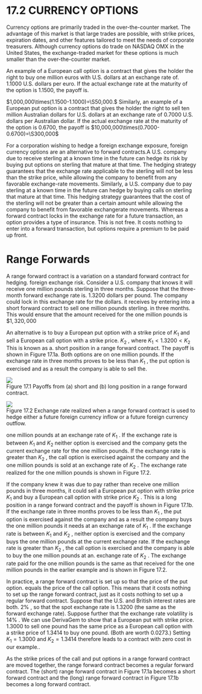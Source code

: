 # 17.2 CURRENCY OPTIONS  

Currency options are primarily traded in the over-the-counter market. The advantage of this market is that large trades are possible, with strike prices, expiration dates, and other features tailored to meet the needs of corporate treasurers. Although currency options do trade on NASDAQ OMX in the United States, the exchange-traded market for these options is much smaller than the over-the-counter market.  

An example of a European call option is a contract that gives the holder the right to buy one million euros with U.S. dollars at an exchange rate of. $1.1000~{\mathrm{U}}.{\mathrm{S}}.$ dollars per euro. If the actual exchange rate at the maturity of the option is 1.1500, the payoff is.  

$1,000,000\times(1.1500-1.1000)=\S50,000.$ Similarly, an example of a European put option is a contract that gives the holder the right to sell ten million Australian dollars for U.S. dollars at an exchange rate of $0.7000~\mathrm{U}.\mathrm{S}.$ dollars per Australian dollar. If the actual exchange rate at the maturity of the option is 0.6700, the payoff is $10,000,000\times(0.7000-0.6700)=\S300,000$  

For a corporation wishing to hedge a foreign exchange exposure, foreign currency options are an alternative to forward contracts.A U.S. company due to receive sterling at a known time in the future can hedge its risk by buying put options on sterling that mature at that time. The hedging strategy guarantees that the exchange rate applicable to the sterling will not be less than the strike price, while allowing the company to benefit from any favorable exchange-rate movements. Similarly, a U.S. company due to pay sterling at a known time in the future can hedge by buying calls on sterling that mature at that time. This hedging strategy guarantees that the cost of the sterling will not be greater than a certain amount while allowing the company to benefit from favorable exchangerate movements. Whereas a forward contract locks in the exchange rate for a future transaction, an option provides a type of insurance. This is not free. It costs nothing to enter into a forward transaction, but options require a premium to be paid up front.  

# Range Forwards  

A range forward contract is a variation on a standard forward contract for hedging. foreign exchange risk. Consider a U.S. company that knows it will receive one million pounds sterling in three months. Suppose that the three-month forward exchange rate is. 1.3200 dollars per pound. The company could lock in this exchange rate for the dollars. it receives by entering into a short forward contract to sell one million pounds sterling. in three months. This would ensure that the amount received for the one million pounds is $\$1,320,000$  

An alternative is to buy a European put option with a strike price of $K_{1}$ and sell a European call option with a strike price. $K_{2}$ , where $K_{1}<1.3200<K_{2}$ This is known as a. short position in a range forward contract. The payoff is shown in Figure 17.1a. Both options are on one million pounds. If the exchange rate in three months proves to be less than $K_{1}$ , the put option is exercised and as a result the company is able to sell the.  

![](adc977bf606000e82be955cbc5fb9515556feb849562ebdc73f8f0f68562fa23.jpg)  
Figure 17.1  Payoffs from (a) short and (b) long position in a range forward contract.  

![](eb96f0044ce27a39e64f917c1de3e5d6ee65cabb0fb63c91b6ecfc8bead955e6.jpg)  
Figure 17.2 Exchange rate realized when a range forward contract is used to hedge either a future foreign currency inflow or a future foreign currency outflow.  

one million pounds at an exchange rate of $K_{1}$ . If the exchange rate is between $K_{1}$ and $K_{2}$ neither option is exercised and the company gets the current exchange rate for the one million pounds. If the exchange rate is greater than $K_{2}$ , the call option is exercised against the company and the one million pounds is sold at an exchange rate of $K_{2}$ . The exchange rate realized for the one million pounds is shown in Figure 17.2.  

If the company knew it was due to pay rather than receive one million pounds in three months, it could sell a European put option with strike price $K_{1}$ and buy a European call option with strike price $K_{2}$ . This is a long position in a range forward contract and the payoff is shown in Figure 17.1b. If the exchange rate in three months proves to be less than $K_{1}$ , the put option is exercised against the company and as a result the company buys the one million pounds it needs at an exchange rate of $K_{1}$ . If the exchange rate is between $K_{1}$ and $K_{2}$ , neither option is exercised and the company buys the one million pounds at the current exchange rate. If the exchange rate is greater than $K_{2}$ , the call option is exercised and the company is able to buy the one million pounds at an. exchange rate of $K_{2}$ . The exchange rate paid for the one million pounds is the same as that received for the one million pounds in the earlier example and is shown in Figure 17.2.  

In practice, a range forward contract is set up so that the price of the put option. equals the price of the call option. This means that it costs nothing to set up the range forward contract, just as it costs nothing to set up a regular forward contract. Suppose that the U.S. and British interest rates are both. $2\%$ , so that the spot exchange rate is 1.3200 (the same as the forward exchange rate). Suppose further that the exchange rate volatility is $14\%$ . We can use DerivaGem to show that a European put with strike price. 1.3000 to sell one pound has the same price as a European call option with a strike price of 1.3414 to buy one pound. (Both are worth 0.0273.) Setting $K_{1}=1.3000$ and $K_{2}=1.3414$ therefore leads to a contract with zero cost in our example..  

As the strike prices of the call and put options in a range forward contract are moved together, the range forward contract becomes a regular forward contract. The (short) range forward contract in Figure 17.1a becomes a short forward contract and the (long) range forward contract in Figure 17.1b becomes a long forward contract.  
